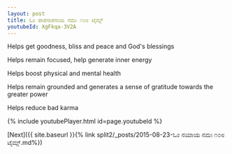```yaml
---
layout: post
title: ಓಂ ಪಾಪನಾಶನಾಯ ನಮಃ ೧೦೮ ಟೈಮ್ಸ್
youtubeId: XgFkqa-3V2A
---
```

 
 
Helps get goodness, bliss and peace and God's blessings
 
Helps remain focused, help generate inner energy 
 
Helps boost physical and mental health 
 
Helps remain grounded and generates a sense of gratitude towards the greater power 
 
Helps reduce bad karma
 
 
 
 


{% include youtubePlayer.html id=page.youtubeId %}
 
[Next]({{ site.baseurl }}{% link  split2/_posts/2015-08-23-ಓಂ ನಯಾಯ ನಮಃ ೧೦೮ ಟೈಮ್ಸ್.md%})
 
